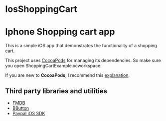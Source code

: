 # IosShoppingCart
Iphone Shopping cart  app
=========================

This is a simple iOS app that demonstrates the functionality of a shopping cart.

This project uses [CocoaPods](http://cocoapods.org/) for managing its dependencies. So make sure you open ShoppingCartExample.xcworkspace. 

If you are new to **CocoaPods**, I recommend this [explanation](http://nshipster.com/cocoapods/).



## Third party libraries and utilities

- [FMDB](https://github.com/ccgus/fmdb)
- [BButton](https://github.com/mattlawer/BButton)
- [Paypal iOS SDK](https://github.com/paypal/PayPal-iOS-SDK)



